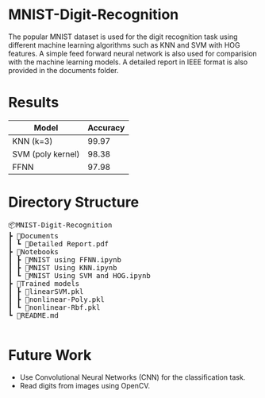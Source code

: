 # MNIST-Digit-Recognition

The popular MNIST dataset is used for the digit recognition task using different machine learning algorithms such as KNN and SVM with HOG features. A simple feed forward neural network is also used for comparision with the machine learning models. A detailed report in IEEE format is also provided in the documents folder.

# Results

| Model             | Accuracy |
| ----------------- | -------- |
| KNN (k=3)         | 99.97    |
| SVM (poly kernel) | 98.38    |
| FFNN              | 97.98    |

# Directory Structure

<pre>
📦MNIST-Digit-Recognition
┣ 📂Documents
┃ ┗ 📜Detailed Report.pdf
┣ 📂Notebooks
┃ ┣ 📜MNIST using FFNN.ipynb
┃ ┣ 📜MNIST Using KNN.ipynb
┃ ┗ 📜MNIST Using SVM and HOG.ipynb
┣ 📂Trained models
┃ ┣ 📜linearSVM.pkl
┃ ┣ 📜nonlinear-Poly.pkl
┃ ┗ 📜nonlinear-Rbf.pkl
┗ 📜README.md
 </pre>

# Future Work

- Use Convolutional Neural Networks (CNN) for the classification task.
- Read digits from images using OpenCV.
